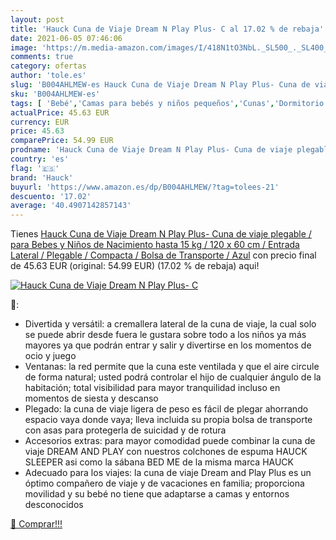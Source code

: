 ```yaml
---
layout: post
title: 'Hauck Cuna de Viaje Dream N Play Plus- C al 17.02 % de rebaja'
date: 2021-06-05 07:46:06
image: 'https://m.media-amazon.com/images/I/418N1tO3NbL._SL500_._SL400_.jpg'
comments: true
category: ofertas
author: 'tole.es'
slug: 'B004AHLMEW-es Hauck Cuna de Viaje Dream N Play Plus- Cuna de viaje...'
sku: 'B004AHLMEW-es'
tags: [ 'Bebé','Camas para bebés y niños pequeños','Cunas','Dormitorio','Muebles para bebé','hauck', ]
actualPrice: 45.63 EUR
currency: EUR
price: 45.63
comparePrice: 54.99 EUR
prodname: 'Hauck Cuna de Viaje Dream N Play Plus- Cuna de viaje plegable / para Bebes y Niños de Nacimiento hasta 15 kg / 120 x 60 cm / Entrada Lateral / Plegable / Compacta / Bolsa de Transporte / Azul'
country: 'es'
flag: '🇪🇸'
brand: 'Hauck'
buyurl: 'https://www.amazon.es/dp/B004AHLMEW/?tag=tolees-21'
descuento: '17.02'
average: '40.4907142857143'
---
```


Tienes [Hauck Cuna de Viaje Dream N Play Plus- Cuna de viaje plegable / para Bebes y Niños de Nacimiento hasta 15 kg / 120 x 60 cm / Entrada Lateral / Plegable / Compacta / Bolsa de Transporte / Azul](https://www.amazon.es/dp/B004AHLMEW/?tag=tolees-21) con precio final de  45.63 EUR (original: 54.99 EUR) (17.02 %  de rebaja) aqui!

[![Hauck Cuna de Viaje Dream N Play Plus- C](https://m.media-amazon.com/images/I/418N1tO3NbL._SL500_._SL400_.jpg)](https://www.amazon.es/dp/B004AHLMEW/?tag=tolees-21)

🔎:

- Divertida y versátil: a cremallera lateral de la cuna de viaje, la cual solo se puede abrir desde fuera le gustara sobre todo a los niños ya más mayores ya que podrán entrar y salir y divertirse en los momentos de ocio y juego
- Ventanas: la red permite que la cuna este ventilada y que el aire circule de forma natural; usted podrá controlar el hijo de cualquier ángulo de la habitación; total visibilidad para mayor tranquilidad incluso en momentos de siesta y descanso
- Plegado: la cuna de viaje ligera de peso es fácil de plegar ahorrando espacio vaya donde vaya; lleva incluida su propia bolsa de transporte con asas para protegerla de suicidad y de rotura
- Accesorios extras: para mayor comodidad puede combinar la cuna de viaje DREAM AND PLAY con nuestros colchones de espuma HAUCK SLEEPER asi como la sábana BED ME de la misma marca HAUCK
- Adecuado para los viajes: la cuna de viaje Dream and Play Plus es un óptimo compañero de viaje y de vacaciones en familia; proporciona movilidad y su bebé no tiene que adaptarse a camas y entornos desconocidos

[🛒 Comprar!!!](https://www.amazon.es/dp/B004AHLMEW/?tag=tolees-21)
